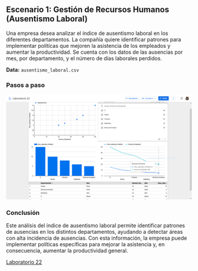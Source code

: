 ## Escenario 1: Gestión de Recursos Humanos (Ausentismo Laboral)

Una empresa desea analizar el índice de ausentismo laboral en los diferentes departamentos. La compañía quiere identificar patrones para implementar políticas que mejoren la asistencia de los empleados y aumentar la productividad. Se cuenta con los datos de las ausencias por mes, por departamento, y el número de días laborales perdidos.

**Data:** `ausentismo_laboral.csv`

### Pasos a paso

![Captura de pantalla del escenario 1 en Google Looker](lab22_1.png)

### Conclusión

Este análisis del índice de ausentismo laboral permite identificar patrones de ausencias en los distintos departamentos, ayudando a detectar áreas con alta incidencia de ausencias. Con esta información, la empresa puede implementar políticas específicas para mejorar la asistencia y, en consecuencia, aumentar la productividad general.

[Laboratorio 22](../../lab22)
